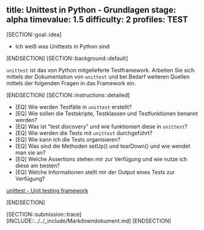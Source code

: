 title: Unittest in Python - Grundlagen
stage: alpha
timevalue: 1.5
difficulty: 2
profiles: TEST
---
[SECTION::goal::idea]

- Ich weiß was Unittests in Python sind

[ENDSECTION]
[SECTION::background::default]

`unittest` ist das von Python mitgelieferte Testframework.
Arbeiten Sie sich mittels der Dokumentation von `unittest` und bei Bedarf weiteren Quellen mittels
der folgenden Fragen in das Framework ein.

[ENDSECTION]
[SECTION::instructions::detailed]

- [EQ] Wie werden Testfälle in `unittest` erstellt?
- [EQ] Wie sollen die Testskripte, Testklassen und Testfunktionen benannt werden?
- [EQ] Was ist "test discovery" und wie funktioniert diese in `unittest`?
- [EQ] Wie werden die Tests mit `unittest` durchgeführt?
- [EQ] Wie kann ich die Tests organisieren?
- [EQ] Was sind die Methoden setUp() und tearDown() und wie wendet man sie an?
- [EQ] Welche Assertions stehen mir zur Verfügung und wie nutze ich diese am besten?
- [EQ] Welche Informationen stellt mir der Output eines Tests zur Verfügung?

[unittest - Unit testing framework](https://docs.python.org/3.10/library/unittest.html)

[ENDSECTION]

[SECTION::submission::trace]
[INCLUDE::../../_include/Markdowndokument.md]
[ENDSECTION]
